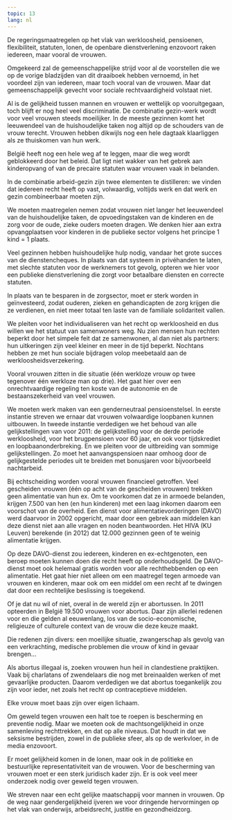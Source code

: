 ```yaml
---
topic: 13
lang: nl
---
```

De regeringsmaatregelen op het vlak van werkloosheid, pensioenen,
flexibiliteit, statuten, lonen, de openbare dienstverlening enzovoort raken
iedereen, maar vooral de vrouwen.

Omgekeerd zal de gemeenschappelijke strijd voor al de voorstellen die we op de
vorige bladzijden van dit draaiboek hebben vernoemd, in het voordeel zijn van
iedereen, maar toch vooral van de vrouwen. Maar dat gemeenschappelijk gevecht
voor sociale rechtvaardigheid volstaat niet.

Al is de gelijkheid tussen mannen en vrouwen er wettelijk op vooruitgegaan,
toch blijft er nog heel veel discriminatie. De combinatie gezin-werk wordt
voor veel vrouwen steeds moeilijker. In de meeste gezinnen komt het
leeuwendeel van de huishoudelijke taken nog altijd op de schouders van de
vrouw terecht. Vrouwen hebben dikwijls nog een hele dagtaak klaarliggen als ze
thuiskomen van hun werk.

België heeft nog een hele weg af te leggen, maar die weg wordt geblokkeerd
door het beleid. Dat ligt niet wakker van het gebrek aan kinderopvang of van
de precaire statuten waar vrouwen vaak in belanden.

In de combinatie arbeid-gezin zijn twee elementen te distilleren: we vinden
dat iedereen recht heeft op vast, volwaardig, voltijds werk en dat werk en
gezin combineerbaar moeten zijn.

We moeten maatregelen nemen zodat vrouwen niet langer het leeuwendeel van de
huishoudelijke taken, de opvoedingstaken van de kinderen en de zorg voor de
oude, zieke ouders moeten dragen. We denken hier aan extra opvangplaatsen voor
kinderen in de publieke sector volgens het principe 1 kind = 1 plaats.

Veel gezinnen hebben huishoudelijke hulp nodig, vandaar het grote succes van
de dienstencheques. In plaats van dat systeem in privéhanden te laten, met
slechte statuten voor de werknemers tot gevolg, opteren we hier voor een
publieke dienstverlening die zorgt voor betaalbare diensten en correcte
statuten.

In plaats van te besparen in de zorgsector, moet er sterk worden in
geïnvesteerd, zodat ouderen, zieken en gehandicapten de zorg krijgen die ze
verdienen, en niet meer totaal ten laste van de familiale solidariteit vallen.

We pleiten voor het individualiseren van het recht op werkloosheid en dus
willen we het statuut van samenwoners weg. Nu zien mensen hun rechten beperkt
door het simpele feit dat ze samenwonen, al dan niet als partners: hun
uitkeringen zijn veel kleiner en meer in de tijd beperkt. Nochtans hebben ze
met hun sociale bijdragen volop meebetaald aan de werkloosheidsverzekering.

Vooral vrouwen zitten in die situatie (één werkloze vrouw op twee tegenover
één werkloze man op drie). Het gaat hier over een onrechtvaardige regeling ten
koste van de autonomie en de bestaanszekerheid van veel vrouwen.

We moeten werk maken van een genderneutraal pensioenstelsel. In eerste
instantie streven we ernaar dat vrouwen volwaardige loopbanen kunnen
uitbouwen. In tweede instantie verdedigen we het behoud van alle
gelijkstellingen van voor 2011: de gelijkstelling voor de derde periode
werkloosheid, voor het brugpensioen voor 60 jaar, en ook voor tijdskrediet en
loopbaanonderbreking. En we pleiten voor de uitbreiding van sommige
gelijkstellingen. Zo moet het aanvangspensioen naar omhoog door de
gelijkgestelde periodes uit te breiden met bonusjaren voor bijvoorbeeld
nachtarbeid.

Bij echtscheiding worden vooral vrouwen financieel getroffen. Veel gescheiden
vrouwen (één op acht van de gescheiden vrouwen) trekken geen alimentatie van
hun ex. Om te voorkomen dat ze in armoede belanden, krijgen 7.500 van hen (en
hun kinderen) met een laag inkomen daarom een voorschot van de overheid. Een
dienst voor alimentatievorderingen (DAVO) werd daarvoor in 2002 opgericht,
maar door een gebrek aan middelen kan deze dienst niet aan alle vragen en
noden beantwoorden. Het HIVA (KU Leuven) berekende (in 2012) dat 12.000
gezinnen geen of te weinig alimentatie krijgen.

Op deze DAVO-dienst zou iedereen, kinderen en ex-echtgenoten, een beroep
moeten kunnen doen die recht heeft op onderhoudsgeld. De DAVO-dienst moet ook
helemaal gratis worden voor alle rechthebbenden op een alimentatie. Het gaat
hier niet alleen om een maatregel tegen armoede van vrouwen en kinderen, maar
ook om een middel om een recht af te dwingen dat door een rechtelijke
beslissing is toegekend.

Of je dat nu wil of niet, overal in de wereld zijn er abortussen. In 2011
opteerden in België 19.500 vrouwen voor abortus. Daar zijn allerlei redenen
voor en die gelden al eeuwenlang, los van de socio-economische, religieuze of
culturele context van de vrouw die deze keuze maakt.

Die redenen zijn divers: een moeilijke situatie, zwangerschap als gevolg van
een verkrachting, medische problemen die vrouw of kind in gevaar brengen…

Als abortus illegaal is, zoeken vrouwen hun heil in clandestiene praktijken.
Vaak bij charlatans of zwendelaars die nog met breinaalden werken of met
gevaarlijke producten. Daarom verdedigen we dat abortus toegankelijk zou zijn
voor ieder, net zoals het recht op contraceptieve middelen.

Elke vrouw moet baas zijn over eigen lichaam.

Om geweld tegen vrouwen een halt toe te roepen is bescherming en preventie
nodig. Maar we moeten ook de machtsongelijkheid in onze samenleving
rechttrekken, en dat op alle niveaus. Dat houdt in dat we seksisme bestrijden,
zowel in de publieke sfeer, als op de werkvloer, in de media enzovoort.

Er moet gelijkheid komen in de lonen, maar ook in de politieke en bestuurlijke
representativiteit van de vrouwen. Voor de bescherming van vrouwen moet er een
sterk juridisch kader zijn. Er is ook veel meer onderzoek nodig over geweld
tegen vrouwen.

We streven naar een echt gelijke maatschappij voor mannen in vrouwen. Op de
weg naar gendergelijkheid ijveren we voor dringende hervormingen op het vlak
van onderwijs, arbeidsrecht, justitie en gezondheidzorg.


